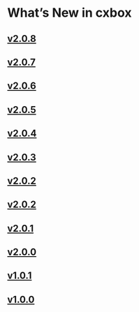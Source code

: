 # What’s New in cxbox   
## [v2.0.8](/new/version208/)
## [v2.0.7](/new/version207/)
## [v2.0.6](/new/version206/)
## [v2.0.5](/new/version205/)
## [v2.0.4](/new/version204/)
## [v2.0.3](/new/version203/)
## [v2.0.2](/new/version202/)
## [v2.0.2](/new/version202/)
## [v2.0.1](/new/version201/)
## [v2.0.0](/new/version200/)
## [v1.0.1](/new/version101/)
## [v1.0.0](/new/version100/)